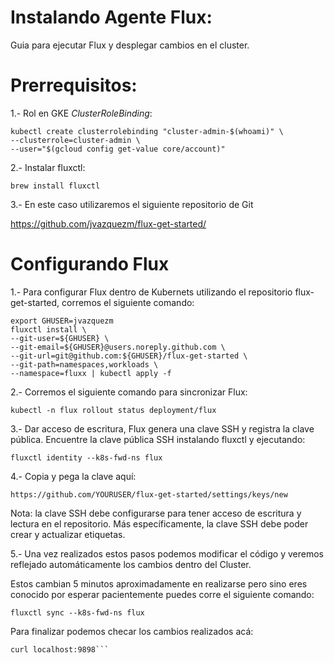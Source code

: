 # Instalando Agente Flux:

Guia para ejecutar Flux y desplegar cambios en el cluster.

# Prerrequisitos:

1.- Rol en GKE *ClusterRoleBinding*:
```
kubectl create clusterrolebinding "cluster-admin-$(whoami)" \
--clusterrole=cluster-admin \
--user="$(gcloud config get-value core/account)"
```
2.- Instalar  fluxctl:
```
brew install fluxctl
```
3.- En este caso utilizaremos el siguiente repositorio de Git

https://github.com/jvazquezm/flux-get-started/

# Configurando Flux

1.- Para configurar Flux dentro de Kubernets utilizando el  repositorio flux-get-started, corremos el siguiente comando:
```
export GHUSER=jvazquezm 
fluxctl install \
--git-user=${GHUSER} \
--git-email=${GHUSER}@users.noreply.github.com \
--git-url=git@github.com:${GHUSER}/flux-get-started \
--git-path=namespaces,workloads \
--namespace=fluxx | kubectl apply -f 
``` 
2.- Corremos el siguiente comando para sincronizar Flux:

``` 
kubectl -n flux rollout status deployment/flux
```
3.- Dar acceso de escritura, Flux genera una clave SSH y registra la clave pública. Encuentre la clave pública SSH instalando fluxctl y ejecutando:

```
fluxctl identity --k8s-fwd-ns flux
```

4.- Copia y pega la clave aquí:

``` 
https://github.com/YOURUSER/flux-get-started/settings/keys/new
```
Nota: la clave SSH debe configurarse para tener acceso de escritura y lectura en el repositorio. Más específicamente, la clave SSH debe poder crear y actualizar etiquetas.

5.- Una vez realizados estos pasos podemos modificar el código y veremos reflejado automáticamente los cambios dentro del Cluster.

Estos cambian 5 minutos aproximadamente en realizarse pero sino eres conocido por esperar pacientemente puedes corre el siguiente comando:
```
fluxctl sync --k8s-fwd-ns flux
```
Para finalizar podemos checar los cambios realizados acá:

```kubectl -n demo port-forward deployment/podinfo 9898:9898 &
curl localhost:9898```
